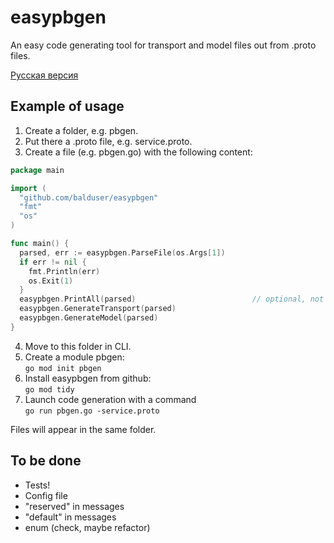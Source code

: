 # easypbgen

An easy code generating tool for transport and model files out from .proto files.

[Русская версия](./README_rus.md)

## Example of usage

1) Create a folder, e.g. pbgen.
2) Put there a .proto file, e.g. service.proto.
3) Create a file (e.g. pbgen.go) with the following content:

```go
package main

import (
  "github.com/balduser/easypbgen"
  "fmt"
  "os"
)

func main() {
  parsed, err := easypbgen.ParseFile(os.Args[1]) 
  if err != nil {
    fmt.Println(err)
    os.Exit(1)
  }
  easypbgen.PrintAll(parsed)                          // optional, not required
  easypbgen.GenerateTransport(parsed)
  easypbgen.GenerateModel(parsed)
}
```

4) Move to this folder in CLI.
5) Create a module pbgen:  
`go mod init pbgen`
6) Install easypbgen from github:  
`go mod tidy`
7) Launch code generation with a command  
`go run pbgen.go -service.proto`

Files will appear in the same folder.

## To be done

- Tests!
- Config file
- "reserved" in messages
- "default" in messages
- enum (check, maybe refactor)